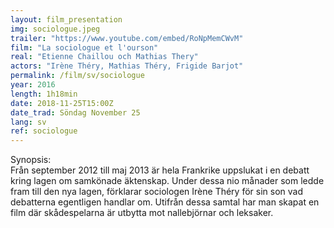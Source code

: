 ```yaml
---
layout: film_presentation
img: sociologue.jpeg
trailer: "https://www.youtube.com/embed/RoNpMemCWvM"
film: "La sociologue et l'ourson"
real: "Etienne Chaillou och Mathias Thery"
actors: "Irène Théry, Mathias Théry, Frigide Barjot"
permalink: /film/sv/sociologue
year: 2016
length: 1h18min
date: 2018-11-25T15:00Z
date_trad: Söndag November 25
lang: sv
ref: sociologue
---
```



<span class="name"> Synopsis:</span> <br/>
<span class="resumefilm"> Från september 2012 till maj 2013 är hela Frankrike uppslukat i en debatt kring lagen om samkönade äktenskap. Under dessa nio månader som ledde fram till den nya lagen, förklarar sociologen Irène Théry för sin son vad debatterna egentligen handlar om. Utifrån dessa samtal har man skapat en film där skådespelarna är utbytta mot nallebjörnar och leksaker.</span>
